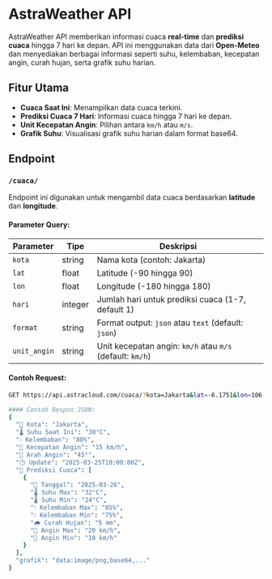 # AstraWeather API

AstraWeather API memberikan informasi cuaca **real-time** dan **prediksi cuaca** hingga 7 hari ke depan. API ini menggunakan data dari **Open-Meteo** dan menyediakan berbagai informasi seperti suhu, kelembaban, kecepatan angin, curah hujan, serta grafik suhu harian.

## Fitur Utama

- **Cuaca Saat Ini**: Menampilkan data cuaca terkini.
- **Prediksi Cuaca 7 Hari**: Informasi cuaca hingga 7 hari ke depan.
- **Unit Kecepatan Angin**: Pilihan antara `km/h` atau `m/s`.
- **Grafik Suhu**: Visualisasi grafik suhu harian dalam format base64.

## Endpoint

### `/cuaca/`

Endpoint ini digunakan untuk mengambil data cuaca berdasarkan **latitude** dan **longitude**.

#### Parameter Query:
| Parameter     | Tipe     | Deskripsi                                                      |
|---------------|----------|----------------------------------------------------------------|
| `kota`        | string   | Nama kota (contoh: Jakarta)                                    |
| `lat`         | float    | Latitude (-90 hingga 90)                                        |
| `lon`         | float    | Longitude (-180 hingga 180)                                     |
| `hari`        | integer  | Jumlah hari untuk prediksi cuaca (1-7, default 1)              |
| `format`      | string   | Format output: `json` atau `text` (default: `json`)            |
| `unit_angin`  | string   | Unit kecepatan angin: `km/h` atau `m/s` (default: `km/h`)      |

#### Contoh Request:
```bash
GET https://api.astracloud.com/cuaca/?kota=Jakarta&lat=-6.1751&lon=106.8650&hari=3&format=json&unit_angin=km/h

#### Contoh Respon JSON:
{
  "📍 Kota": "Jakarta",
  "🌡️ Suhu Saat Ini": "30°C",
  "💧 Kelembaban": "80%",
  "💨 Kecepatan Angin": "15 km/h",
  "🧭 Arah Angin": "45°",
  "🕒 Update": "2025-03-25T10:00:00Z",
  "📅 Prediksi Cuaca": [
    {
      "📆 Tanggal": "2025-03-26",
      "🌡️ Suhu Max": "32°C",
      "🌡️ Suhu Min": "24°C",
      "💧 Kelembaban Max": "85%",
      "💧 Kelembaban Min": "75%",
      "🌧️ Curah Hujan": "5 mm",
      "💨 Angin Max": "20 km/h",
      "💨 Angin Min": "10 km/h"
    }
  ],
  "grafik": "data:image/png;base64,..."
}

